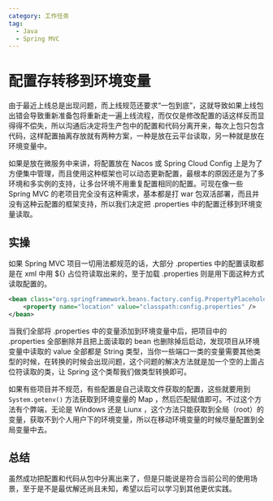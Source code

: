 ```yaml
---
category: 工作任务
tag: 
  - Java
  - Spring MVC
---
```


# 配置存转移到环境变量
由于最近上线总是出现问题，而上线规范还要求“一包到底”，这就导致如果上线包出错会导致重新准备包将重新走一遍上线流程，而仅仅是修改配置的话这样反而显得得不偿失，所以沟通后决定将生产包中的配置和代码分离开来，每次上包只包含代码，这样配置抽离存放就有两种方案，一种是放在云平台读取，另一种就是放在环境变量中。

如果是放在微服务中来讲，将配置放在 Nacos 或 Spring Cloud Config 上是为了方便集中管理，而且使用这种框架也可以动态更新配置，最根本的原因还是为了多环境和多实例的支持，让多台环境不用重复配置相同的配置。可现在像一些 Spring MVC 的老项目完全没有这种需求，基本都是打 war 包双活部署，而且并没有这种云配置的框架支持，所以我们决定把 .properties 中的配置迁移到环境变量读取。

## 实操
如果 Spring MVC 项目一切用法都规范的话，大部分 .properties 中的配置读取都是在 xml 中用 ${} 占位符读取出来的，至于加载 .properties 则是用下面这种方式读取配置的。

```xml
<bean class="org.springframework.beans.factory.config.PropertyPlaceholderConfigurer">
    <property name="location" value="classpath:config.properties" />
</bean>
```

当我们全部将 .properties 中的变量添加到环境变量中后，把项目中的 .properties 全部删除并且把上面读取的 bean 也删除掉后启动，发现项目从环境变量中读取的 value 全部都是 String 类型，当你一些端口一类的变量需要其他类型的时候，在转换的时候会出现问题，这个问题的解决方法就是加一个空的上面占位符读取的类，让 Spring 这个类帮我们做类型转换即可。

如果有些项目并不规范，有些配置是自己读取文件获取的配置，这些就要用到 ```System.getenv()``` 方法获取到环境变量的 Map ，然后匹配赋值即可。不过这个方法有个弊端，无论是 Windows 还是 Liunx ，这个方法只能获取到全局（root）的变量，获取不到个人用户下的环境变量，所以在移动环境变量的时候尽量配置到全局变量中去。

## 总结
虽然成功把配置和代码从包中分离出来了，但是只能说是符合当前公司的使用场景，至于是不是最优解还尚且未知，希望以后可以学习到其他更优实践。
